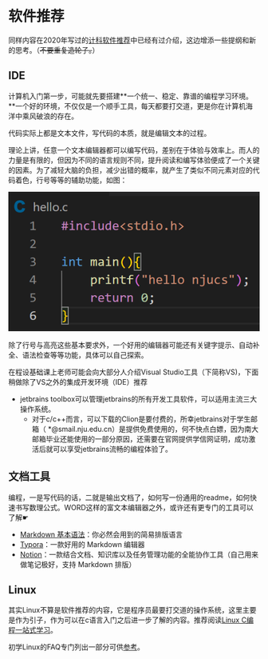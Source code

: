 # 软件推荐

同样内容在2020年写过的[计科软件推荐](https://mp.weixin.qq.com/s/mgXGxt8Pmzt0-IRJlzCO3A)中已经有过介绍，这边增添一些提纲和新的思考。（~~不要重复造轮子。~~）

## IDE

计算机入门第一步，可能就先要搭建**一个统一、稳定、靠谱的编程学习环境。**一个好的环境，不仅仅是一个顺手工具，每天都要打交道，更是你在计算机海洋中乘风破浪的存在。

代码实际上都是文本文件，写代码的本质，就是编辑文本的过程。

理论上讲，任意一个文本编辑器都可以编写代码，差别在于体验与效率上。而人的力量是有限的，但因为不同的语言规则不同，提升阅读和编写体验便成了一个关键的因素。为了减轻大脑的负担，减少出错的概率，就产生了类似不同元素对应的代码着色，行号等等的辅助功能，如图：

![ide-demo](/assets/Newbie/ide-demo.png)

除了行号与高亮这些基本要求外，一个好用的编辑器可能还有关键字提示、自动补全、语法检查等等功能，具体可以自己探索。

在程设基础课上老师可能会向大部分人介绍Visual Studio工具（下简称VS)，下面稍做除了VS之外的集成开发环境（IDE）推荐

- jetbrains toolbox可以管理jetbrains的所有开发工具软件，可以适用主流三大操作系统。
  - 对于c/c++而言，可以下载的Clion是要付费的，所幸jetbrains对于学生邮箱（ *@smail.nju.edu.cn）是提供免费使用的，何不快点白嫖，因为南大邮箱毕业还能使用的一部分原因，还需要在官网提供学信网证明，成功激活后就可以享受jetbrains流畅的编程体验了。

## 文档工具

编程，一是写代码的话，二就是输出文档了，如何写一份通用的readme，如何快速书写数理公式。WORD这样的富文本编辑器之外，或许还有更专门的工具可以了解☛

- [Markdown 基本语法](https://www.zybuluo.com/codeep/note/163962)：你必然会用到的简易排版语言
- [Typora](https://sspai.com/post/54912/)：一款好用的 Markdown 编辑器
- [Notion](https://sspai.com/post/57464)：一款结合文档、知识库以及任务管理功能的全能协作工具（自己用来做笔记极好，支持 Markdown 排版）



## Linux

其实Linux不算是软件推荐的内容，它是程序员最要打交道的操作系统，这里主要是作为引子，作为可以在c语言入门之后进一步了解的内容。推荐阅读[Linux C编程一站式学习](https://akaedu.github.io/book/)。

初学Linux的FAQ专门列出一部分可供[参考](doc/Linux/Linux.md)。